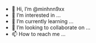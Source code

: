 - 👋 Hi, I’m @minhnn9xx
- 👀 I’m interested in ...
- 🌱 I’m currently learning ...
- 💞️ I’m looking to collaborate on ...
- 📫 How to reach me ...

<!---
minhnn9xx/minhnn9xx is a ✨ special ✨ repository because its `README.md` (this file) appears on your GitHub profile.
You can click the Preview link to take a look at your changes.
--->
